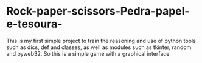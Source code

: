 # Rock-paper-scissors-Pedra-papel-e-tesoura-
This is my first simple project to train the reasoning and use of python tools such as dics, def and classes, as well as modules such as tkinter, random and pyweb32. So this is a simple game with a graphical interface
